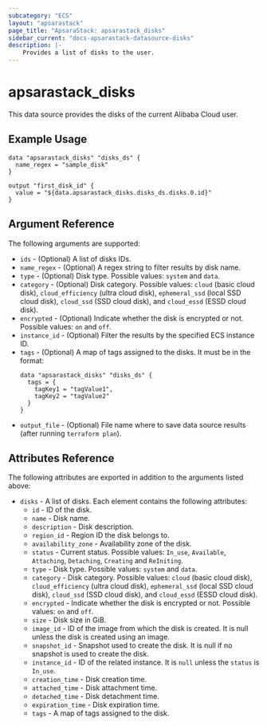 ```yaml
---
subcategory: "ECS"
layout: "apsarastack"
page_title: "ApsaraStack: apsarastack_disks"
sidebar_current: "docs-apsarastack-datasource-disks"
description: |-
    Provides a list of disks to the user.
---
```


# apsarastack\_disks

This data source provides the disks of the current Alibaba Cloud user.

## Example Usage

```
data "apsarastack_disks" "disks_ds" {
  name_regex = "sample_disk"
}

output "first_disk_id" {
  value = "${data.apsarastack_disks.disks_ds.disks.0.id}"
}
```

## Argument Reference

The following arguments are supported:

* `ids` - (Optional) A list of disks IDs.
* `name_regex` - (Optional) A regex string to filter results by disk name.
* `type` - (Optional) Disk type. Possible values: `system` and `data`.
* `category` - (Optional) Disk category. Possible values: `cloud` (basic cloud disk), `cloud_efficiency` (ultra cloud disk), `ephemeral_ssd` (local SSD cloud disk), `cloud_ssd` (SSD cloud disk), and `cloud_essd` (ESSD cloud disk).
* `encrypted` - (Optional) Indicate whether the disk is encrypted or not. Possible values: `on` and `off`.
* `instance_id` - (Optional) Filter the results by the specified ECS instance ID.
* `tags` - (Optional) A map of tags assigned to the disks. It must be in the format:
  ```
  data "apsarastack_disks" "disks_ds" {
    tags = {
      tagKey1 = "tagValue1",
      tagKey2 = "tagValue2"
    }
  }
  ```
* `output_file` - (Optional) File name where to save data source results (after running `terraform plan`).

## Attributes Reference

The following attributes are exported in addition to the arguments listed above:

* `disks` - A list of disks. Each element contains the following attributes:
  * `id` - ID of the disk.
  * `name` - Disk name.
  * `description` - Disk description.
  * `region_id` - Region ID the disk belongs to.
  * `availability_zone` - Availability zone of the disk.
  * `status` - Current status. Possible values: `In_use`, `Available`, `Attaching`, `Detaching`, `Creating` and `ReIniting`.
  * `type` - Disk type. Possible values: `system` and `data`.
  * `category` - Disk category. Possible values: `cloud` (basic cloud disk), `cloud_efficiency` (ultra cloud disk), `ephemeral_ssd` (local SSD cloud disk), `cloud_ssd` (SSD cloud disk), and `cloud_essd` (ESSD cloud disk).
  * `encrypted` - Indicate whether the disk is encrypted or not. Possible values: `on` and `off`.
  * `size` - Disk size in GiB.
  * `image_id` - ID of the image from which the disk is created. It is null unless the disk is created using an image.
  * `snapshot_id` - Snapshot used to create the disk. It is null if no snapshot is used to create the disk.
  * `instance_id` - ID of the related instance. It is `null` unless the `status` is `In_use`.
  * `creation_time` - Disk creation time.
  * `attached_time` - Disk attachment time.
  * `detached_time` - Disk detachment time.
  * `expiration_time` - Disk expiration time.
  * `tags` - A map of tags assigned to the disk.
 
